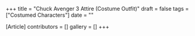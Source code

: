 +++
title = "Chuck Avenger 3 Attire (Costume Outfit)"
draft = false
tags = ["Costumed Characters"]
date = ""

[Article]
contributors = []
gallery = []
+++